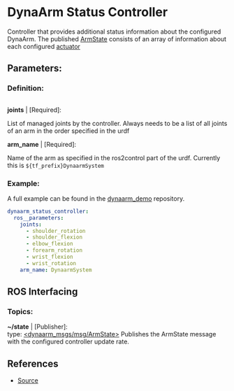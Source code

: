 # DynaArm Status Controller

Controller that provides additional status information about the configured DynaArm. 
The published [ArmState](https://github.com/Duatic/dynaarm_driver/blob/main/dynaarm_msgs/msg/ArmState.msg) consists of an array of information about each configured [actuator](https://github.com/Duatic/dynaarm_driver/blob/main/dynaarm_msgs/msg/DriveState.msg)

## Parameters:

### Definition:
```{literalinclude} ../../dynaarm_controllers/src/dynaarm_status_controller_parameters.yaml
```

__joints__ | [Required]:

List of managed joints by the controller. Always needs to be a list of all joints of an arm in the order specified in the urdf

__arm_name__ | [Required]:

Name of the arm as specified in the ros2control part of the urdf. Currently this is `${tf_prefix}DynaarmSystem`


### Example:

A full example can be found in the [dynaarm_demo](https://github.com/Duatic/dynaarm_demo/blob/main/dynaarm_examples/config/controllers.yaml) repository.

```yaml
dynaarm_status_controller:
  ros__parameters:
    joints:
      - shoulder_rotation
      - shoulder_flexion
      - elbow_flexion
      - forearm_rotation
      - wrist_flexion
      - wrist_rotation
    arm_name: DynaarmSystem
```

## ROS Interfacing

### Topics:

__~/state__ | [Publisher]:\
type: [<dynaarm_msgs/msg/ArmState>](https://github.com/Duatic/dynaarm_driver/blob/main/dynaarm_msgs/msg/ArmState.msg)
Publishes the ArmState message with the configured controller update rate.

## References

* [Source](https://github.com/Duatic/dynaarm_driver/blob/main/dynaarm_controllers/include/dynaarm_controllers/dynaarm_status_controller.hpp)

